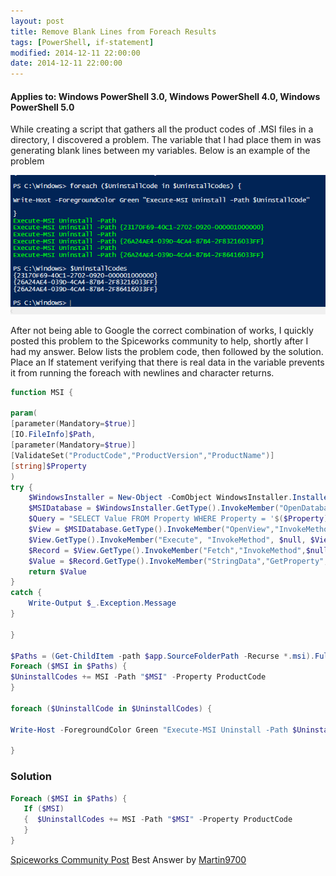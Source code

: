 ```yaml
---
layout: post
title: Remove Blank Lines from Foreach Results
tags: [PowerShell, if-statement]
modified: 2014-12-11 22:00:00
date: 2014-12-11 22:00:00
---
```

#### Applies to: Windows PowerShell 3.0, Windows PowerShell 4.0, Windows PowerShell 5.0

While creating a script that gathers all the product codes of .MSI files in a directory, I discovered a problem. The variable that I had place them in was generating blank lines between my variables. Below is
an example of the problem

![foreachissue](/images/posts/2014-12-11/foreachissue.png "foreachissue")

After not being able to Google the correct combination of works, I quickly posted this problem to the Spiceworks community to help, shortly after I had my answer. Below lists the problem code, then followed by the solution. Place an If statement verifying that there is real data in the variable prevents it from running the foreach with newlines and character returns.

``` PowerShell
function MSI {

param(
[parameter(Mandatory=$true)]
[IO.FileInfo]$Path,
[parameter(Mandatory=$true)]
[ValidateSet("ProductCode","ProductVersion","ProductName")]
[string]$Property
)
try {
    $WindowsInstaller = New-Object -ComObject WindowsInstaller.Installer
    $MSIDatabase = $WindowsInstaller.GetType().InvokeMember("OpenDatabase","InvokeMethod",$Null,$WindowsInstaller,@($Path.FullName,0))
    $Query = "SELECT Value FROM Property WHERE Property = '$($Property)'"
    $View = $MSIDatabase.GetType().InvokeMember("OpenView","InvokeMethod",$null,$MSIDatabase,($Query))
    $View.GetType().InvokeMember("Execute", "InvokeMethod", $null, $View, $null)
    $Record = $View.GetType().InvokeMember("Fetch","InvokeMethod",$null,$View,$null)
    $Value = $Record.GetType().InvokeMember("StringData","GetProperty",$null,$Record,1)
    return $Value
}
catch {
    Write-Output $_.Exception.Message
}

}

$Paths = (Get-ChildItem -path $app.SourceFolderPath -Recurse *.msi).FullName
Foreach ($MSI in $Paths) {
$UninstallCodes += MSI -Path "$MSI" -Property ProductCode
}

foreach ($UninstallCode in $UninstallCodes) {

Write-Host -ForegroundColor Green "Execute-MSI Uninstall -Path $UninstallCOde"

}
```

### Solution

``` PowerShell
Foreach ($MSI in $Paths) {
   If ($MSI)
   {  $UninstallCodes += MSI -Path "$MSI" -Property ProductCode
   }
}
```


[Spiceworks Community Post](https://community.spiceworks.com/topic/587947-powershell-foreach-inputting-blank-lines?page=1&source=homepage-feed#entry-3810509) Best Answer by [Martin9700](https://community.spiceworks.com/people/martin9700)